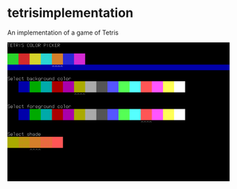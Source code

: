 # tetrisimplementation
An implementation of a game of Tetris

![](https://raw.githubusercontent.com/PiotrGrochowski/tetrisimplementation/master/test4.PNG)
